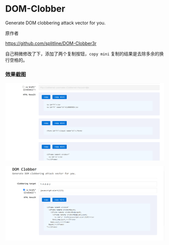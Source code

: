 # DOM-Clobber
Generate DOM clobbering attack vector for you.

原作者

https://github.com/splitline/DOM-Clobber3r

自己稍微修改了下，添加了两个复制按钮，`copy mini` 复制的结果是去除多余的换行空格的。

### 效果截图

![image-20230106174634810](README.assets/image-20230106174634810.png)

![image-20230106174607009](README.assets/image-20230106174607009.png)

